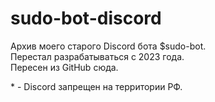 # sudo-bot-discord
Архив моего старого Discord бота $sudo-bot.  
Перестал разрабатываться с 2023 года.  
Пересен из GitHub сюда.  

\* \- Discord запрещен на территории РФ.